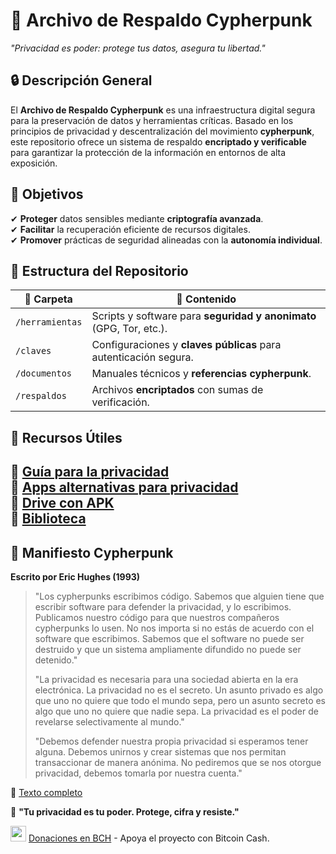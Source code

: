 # 📂 Archivo de Respaldo Cypherpunk  
*"Privacidad es poder: protege tus datos, asegura tu libertad."*  

## 🔒 Descripción General  
El **Archivo de Respaldo Cypherpunk** es una infraestructura digital segura para la preservación de datos y herramientas críticas. Basado en los principios de privacidad y descentralización del movimiento **cypherpunk**, este repositorio ofrece un sistema de respaldo **encriptado y verificable** para garantizar la protección de la información en entornos de alta exposición.  

## 🎯 Objetivos  
✔ **Proteger** datos sensibles mediante **criptografía avanzada**.  
✔ **Facilitar** la recuperación eficiente de recursos digitales.  
✔ **Promover** prácticas de seguridad alineadas con la **autonomía individual**.  

## 📁 Estructura del Repositorio  

| 📂 Carpeta       | 📌 Contenido |
|-----------------|-------------|
| `/herramientas` | Scripts y software para **seguridad y anonimato** (GPG, Tor, etc.). |
| `/claves`       | Configuraciones y **claves públicas** para autenticación segura. |
| `/documentos`   | Manuales técnicos y **referencias cypherpunk**. |
| `/respaldos`    | Archivos **encriptados** con sumas de verificación. |

## 🔗 Recursos Útiles  
🔹 [Guía para la privacidad](https://privacit.github.io/)  
🔹 [Apps alternativas para privacidad](https://libredirect.github.io/)  
🔹 [Drive con APK](https://drive.proton.me/urls/3WFBZ7CMY4#DLxMq2cOkCMM)  
🔹 [Biblioteca](https://libre-ria.github.io//)  
---
## 📜 Manifiesto Cypherpunk  
**Escrito por Eric Hughes (1993)**  

> "Los cypherpunks escribimos código. Sabemos que alguien tiene que escribir software para defender la privacidad, y lo escribimos. Publicamos nuestro código para que nuestros compañeros cypherpunks lo usen. No nos importa si no estás de acuerdo con el software que escribimos. Sabemos que el software no puede ser destruido y que un sistema ampliamente difundido no puede ser detenido."
>
> "La privacidad es necesaria para una sociedad abierta en la era electrónica. La privacidad no es el secreto. Un asunto privado es algo que uno no quiere que todo el mundo sepa, pero un asunto secreto es algo que uno no quiere que nadie sepa. La privacidad es el poder de revelarse selectivamente al mundo."
>
> "Debemos defender nuestra propia privacidad si esperamos tener alguna. Debemos unirnos y crear sistemas que nos permitan transaccionar de manera anónima. No pediremos que se nos otorgue privacidad, debemos tomarla por nuestra cuenta."

📎 [Texto completo](https://www.activism.net/cypherpunk/manifesto.html)  

💾 **"Tu privacidad es tu poder. Protege, cifra y resiste."** 

<img src="https://cryptologos.cc/logos/bitcoin-cash-bch-logo.png?v=029" width="25"> [Donaciones en BCH](https://cointr.ee/prlva) - Apoya el proyecto con Bitcoin Cash.

